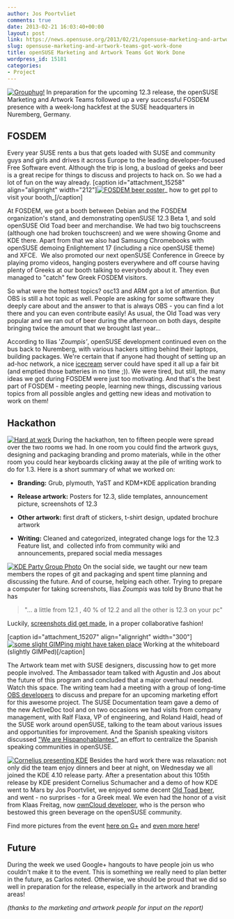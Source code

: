```yaml
---
author: Jos Poortvliet
comments: true
date: 2013-02-21 16:03:40+00:00
layout: post
link: https://news.opensuse.org/2013/02/21/opensuse-marketing-and-artwork-teams-got-work-done/
slug: opensuse-marketing-and-artwork-teams-got-work-done
title: openSUSE Marketing and Artwork Teams Got Work Done
wordpress_id: 15181
categories:
- Project
---
```


[![Grouphug!](//news.opensuse.org/wp-content/uploads/2013/02/Grouphug.jpg)](//news.opensuse.org/wp-content/uploads/2013/02/Grouphug.jpg)
In preparation for the upcoming 12.3 release, the openSUSE Marketing and Artwork Teams followed up a very successful FOSDEM presence with a week-long hackfest at the SUSE headquarters in Nuremberg, Germany.<!-- more -->


## FOSDEM


Every year SUSE rents a bus that gets loaded with SUSE and community guys and girls and drives it across Europe to the leading developer-focused Free Software event. Although the trip is long, a busload of geeks and beer is a great recipe for things to discuss and projects to hack on. So we had a lot of fun on the way already.
[caption id="attachment_15258" align="alignright" width="212"][![FOSDEM beer poster](//news.opensuse.org/wp-content/uploads/2013/02/FOSDEM-beer-a4-300dpi.jpg)](//news.opensuse.org/wp-content/uploads/2013/02/FOSDEM-beer-a4-300dpi.jpg)_ how to get ppl to visit your booth_[/caption]

At FOSDEM, we got a booth between Debian and the FOSDEM organization's stand, and demonstrating openSUSE 12.3 Beta 1, and sold openSUSE Old Toad beer and merchandise. We had two big touchscreens (although one had broken touchscreen) and we were showing Gnome and KDE there. Apart from that we also had Samsung Chromebooks with openSUSE demoing Enlightement 17 (including a nice openSUSE theme) and XFCE.  We also promoted our next openSUSE Conference in Greece by playing promo videos, hanging posters everywhere and off course having plenty of Greeks at our booth talking to everybody about it. They even managed to "catch" few Greek FOSDEM visitors.

So what were the hottest topics? osc13 and ARM got a lot of attention. But OBS is still a hot topic as well. People are asking for some software they deeply care about and the answer to that is always OBS - you can find a lot there and you can even contribute easily! As usual, the Old Toad was very popular and we ran out of beer during the afternoon on both days, despite bringing twice the amount that we brought last year...

According to Ilias '_Zoumpis'_, openSUSE development continued even on the bus back to Nuremberg, with various hackers sitting behind their laptops, building packages. We're certain that if anyone had thought of setting up an ad-hoc network, a nice [icecream](https://en.opensuse.org/Icecream) server could have sped it all up a fair bit (and emptied those batteries in no time ;)). We were tired, but still, the many ideas we got during FOSDEM were just too motivating. And that's the best part of FOSDEM - meeting people, learning new things, discussing various topics from all possible angles and getting new ideas and motivation to work on them!



## Hackathon



[![Hard at work](//news.opensuse.org/wp-content/uploads/2013/02/Hard-at-work.jpg)](//news.opensuse.org/wp-content/uploads/2013/02/Hard-at-work.jpg)
During the hackathon, ten to fifteen people were spread over the two rooms we had. In one room you could find the artwork guys, designing and packaging branding and promo materials, while in the other room you could hear keyboards clicking away at the pile of writing work to do for 1.3. Here is a short summary of what we worked on:



	
  * **Branding:** Grub, plymouth, YaST and KDM+KDE application branding

	
  * **Release artwork:** Posters for 12.3, slide templates, announcement picture, screenshots of 12.3

	
  * **Other artwork:** first draft of stickers, t-shirt design, updated brochure artwork

	
  * **Writing:** Cleaned and categorized, integrated change logs for the 12.3 Feature list, and  collected info from community wiki and announcements, prepared social media messages


[![KDE Party Group Photo](//news.opensuse.org/wp-content/uploads/2013/02/KDE-party-group-photo.jpg)](//news.opensuse.org/wp-content/uploads/2013/02/KDE-party-group-photo.jpg)
On the social side, we taught our new team members the ropes of git and packaging and spent time planning and discussing the future. And of course, helping each other. Trying to prepare a computer for taking screenshots, Ilias _Zoumpis_ was told by Bruno that he has


<blockquote>"... a little from 12.1 , 40 % of 12.2 and all the other is 12.3 on your pc"</blockquote>


Luckily, [screenshots did get made](https://en.opensuse.org/Screenshots_12.3), in a proper collaborative fashion!

[caption id="attachment_15207" align="alignright" width="300"][![some slight GIMPing might have taken place](//news.opensuse.org/wp-content/uploads/2013/02/8480683353_fe96b5ebdb.jpg)](//news.opensuse.org/wp-content/uploads/2013/02/8480683353_fe96b5ebdb.jpg) Working at the whiteboard (slightly GIMPed)[/caption]

The Artwork team met with SUSE designers, discussing how to get more people involved. The Ambassador team talked with Agustin and Jos about the future of this program and concluded that a major overhaul needed. Watch this space. The writing team had a meeting with a group of long-time [OBS developers](http://openbuildservice.org/team/) to discuss and prepare for an upcoming marketing effort for this awesome project. The SUSE Documentation team gave a demo of the new ActiveDoc tool and on two occasions we had visits from company management, with Ralf Flaxa, VP of engineering, and Roland Haidl, head of the SUSE work around openSUSE, talking to the team about various issues and opportunities for improvement. And the Spanish speaking visitors discussed ["We are Hispanohablantes"](https://en.opensuse.org/openSUSE:We_are_Hispanohablantes), an effort to centralize the Spanish speaking communities in openSUSE.

[![Cornelius presenting KDE](//news.opensuse.org/wp-content/uploads/2013/02/Cornelius-detailing-who-is-on-the-picture.jpg)](//news.opensuse.org/wp-content/uploads/2013/02/Cornelius-detailing-who-is-on-the-picture.jpg)
Besides the hard work there was relaxation: not only did the team enjoy dinners and beer at night, on Wednesday we all joined the KDE 4.10 release party. After a presentation about this 105th release by KDE president Cornelius Schumacher and a demo of how KDE went to Mars by Jos Poortvliet, we enjoyed some decent [Old Toad beer](https://en.opensuse.org/openSUSE:Beer), and went - no surprises - for a Greek meal. We even had the honor of a visit from Klaas Freitag, now [ownCloud developer](https://owncloud.com/), who is the person who bestowed this green beverage on the openSUSE community.

Find more pictures from the event [here on G+](https://plus.google.com/photos/104738679296987729958/albums/5841064743512726225) and [even more here](https://plus.google.com/u/0/photos/109140068131989370067/albums/5842261992686403041)!


## Future


During the week we used Google+ hangouts to have people join us who couldn't make it to the event. This is something we really need to plan better in the future, as Carlos noted. Otherwise, we should be proud that we did so well in preparation for the release, especially in the artwork and branding areas!

_(thanks to the marketing and artwork people for input on the report)_
